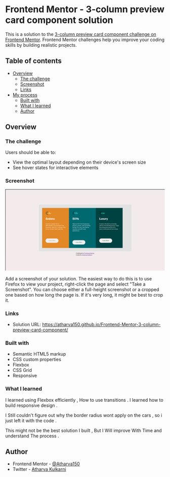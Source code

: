 # Frontend Mentor - 3-column preview card component solution

This is a solution to the [3-column preview card component challenge on Frontend Mentor](https://www.frontendmentor.io/challenges/3column-preview-card-component-pH92eAR2-). Frontend Mentor challenges help you improve your coding skills by building realistic projects.

## Table of contents

- [Overview](#overview)
  - [The challenge](#the-challenge)
  - [Screenshot](#screenshot)
  - [Links](#links)
- [My process](#my-process)
  - [Built with](#built-with)
  - [What I learned](#what-i-learned)
  - [Author](#author)


## Overview

### The challenge

Users should be able to:

- View the optimal layout depending on their device's screen size
- See hover states for interactive elements

### Screenshot

![](./images/Screenshot.png)

Add a screenshot of your solution. The easiest way to do this is to use Firefox to view your project, right-click the page and select "Take a Screenshot". You can choose either a full-height screenshot or a cropped one based on how long the page is. If it's very long, it might be best to crop it.



### Links

- Solution URL: https://atharva150.github.io/Frontend-Mentor-3-column-preview-card-component/


### Built with

- Semantic HTML5 markup
- CSS custom properties
- Flexbox
- CSS Grid
- Responsive


### What I learned
I learned using Flexbox efficiently , How to use transitions .
I learned how to build responsive design .


I Still couldn't figure out why the border radius wont apply on the cars , so i just left it with the code .

This might not be the best solution I built , But I Will improve With Time and understand The process .


## Author
- Frontend Mentor - [@Atharva150](https://www.frontendmentor.io/profile/Atharva150yourusername)
- Twitter - [Atharva Kulkarni](https://x.com/Atharva64783515?t=y_GlXUv4JHLoD2XTEUYI5w&s=09)

